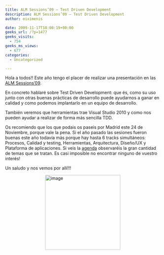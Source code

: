 ```yaml
---
title: ALM Sessions’09 – Test Driven Development
description: ALM Sessions’09 – Test Driven Development
author: eiximenis

date: 2009-11-17T18:00:19+00:00
geeks_url: /?p=1477
geeks_visits:
  - 754
geeks_ms_views:
  - 677
categories:
  - Uncategorized

---
```

Hola a todos!! Este año tengo el placer de realizar una presentación en las [ALM Sessions’09][1].

En concreto hablaré sobre Test Driven Development: que és, como su uso junto con otras buenas prácticas de desarrollo puede ayudarnos a ganar en calidad y como podemos implantarlo en un equipo de desarrollo.

También veremos que herramientas trae Visual Studio 2010 y como nos pueden ayudar a realizar de forma más sencilla TDD.

Os recomiendo que los que podais os paseis por Madrid este 24 de Noviembre, porque vale la pena. Si el año pasado las sesiones fueron buenas este año todavía más porque hay hasta 6 tracks simultáneos: Procesos, Calidad y testing, Herramientas, Arquitectura, Diseño/UX y Plataforma de aplicaciones. Si veis la [agenda][2] observaréis la gran cantidad de temas que se tratan. Es casi imposible no encontrar ninguno de vuestro interés!

Un saludo y nos vemos por allí!!!

[<img style="border-bottom: 0px; border-left: 0px; display: block; float: none; margin-left: auto; border-top: 0px; margin-right: auto; border-right: 0px" title="image" border="0" alt="image" src="http://geeks.ms/cfs-file.ashx/__key/CommunityServer.Blogs.Components.WeblogFiles/etomas/image_5F00_thumb_5F00_38F76192.png" width="244" height="244" />][3]

 [1]: http://www.microsoft.com/spain/visualstudio/alm09/
 [2]: http://www.microsoft.com/spain/visualstudio/ALM09/agenda.aspx
 [3]: http://geeks.ms/cfs-file.ashx/__key/CommunityServer.Blogs.Components.WeblogFiles/etomas/image_5F00_0F9407C6.png